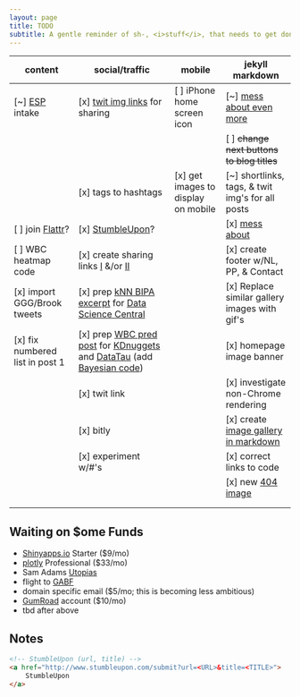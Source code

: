 ```yaml
---
layout: page
title: TODO
subtitle: A gentle reminder of sh-, <i>stuff</i>, that needs to get done
---
```



|content|social/traffic|mobile|jekyll markdown|
|----|----|-----|----------|
|[~]  [ESP](http://eepurl.com/cj8urH) intake|[x]  [twit img links](https://onlinejournalismblog.com/2015/02/11/how-to-make-a-tweetable-image-in-your-blog-post/) for sharing|[ ] iPhone home screen icon|[~]  [mess about even more](https://github.com/Shopify/liquid/wiki/Liquid-for-Designers)|
||||[ ] <strike>change next buttons to blog titles</strike>|
||[x] tags to hashtags|[x] get images to display on mobile|[~] shortlinks, tags, & twit img's for all posts|
|[ ] join [Flattr](https://flattr.com/)?|[x]  [StumbleUpon](http://www.stumbleupon.com/)?||[x]  [mess about](https://github.com/adam-p/markdown-here/wiki/Markdown-Cheatsheet)|
|[ ] WBC heatmap code|[x] create sharing links [I](https://dev.twitter.com/web/tweet-button) &/or [II](http://www.sharelinkgenerator.com/)||[x] create footer w/NL, PP, & Contact|
|[x] import GGG/Brook tweets|[x] prep [kNN BIPA excerpt](/2016-08-01-six-pack-project-netherlands#loc--de-3-hornes-naughty-boy) for [Data Science Central][DSC]||[x] Replace similar gallery images with gif's|
|[x] fix numbered list in post 1|[x] prep [WBC pred post]( /2016-05-01-wbc-omg) for [KDnuggets][KD] and [DataTau][DT] (add [Bayesian code](/code/wbc_article_support.html))||[x] homepage image banner|
||[x] twit link| |[x] investigate non-Chrome rendering|
||[x] bitly||[x] create <a href="http://stackoverflow.com/questions/29036378/jekyll-dealing-with-images-in-markdown" target="_blank">image gallery in markdown|
||[x] experiment w/#'s||[x] correct links to code|
||||[x] new <a href="https://commons.m.wikimedia.org/w/index.php?search=Empty+beer#/media/File%3AONE_EXAMPLE_OF_WALL_CONSTRUCTION_IN_EXPERIMENTAL_HOUSING_USING_EMPTY_STEEL_BEER_AND_SOFT_DRINK_CANS_NEAR_TAOS%2C_NEW..._-_NARA_-_556630.tif" target="_blank">404 image</a>|
|||||
|||||

## Waiting on $ome Funds

* [Shinyapps.io](https://www.rstudio.com/pricing2/) Starter ($9/mo)
* [plotly](https://plot.ly/products/cloud/) Professional ($33/mo)
* Sam Adams [Utopias](https://www.samueladams.com/craft-beers/utopias)
* flight to [GABF](https://www.greatamericanbeerfestival.com/)
* domain specific email ($5/mo; this is becoming less ambitious)
* [GumRoad](https://gumroad.com) account ($10/mo)
* tbd after above

## Notes

```html
<!-- StumbleUpon (url, title) -->
<a href="http://www.stumbleupon.com/submit?url=<URL>&title=<TITLE>">
    StumbleUpon
</a>
```

[KD]: http://www.kdnuggets.com/
[DT]: http://www.datatau.com/
[DSC]: http://www.datasciencecentral.com/

